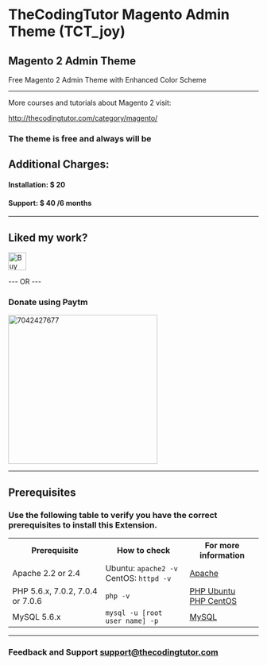 # TheCodingTutor Magento Admin Theme (TCT_joy)
## Magento 2 Admin Theme

Free Magento 2 Admin Theme with Enhanced Color Scheme
___________________________________________________________________________________________________

More courses and tutorials about Magento 2 visit:

http://thecodingtutor.com/category/magento/

### The theme is free and always will be

## Additional Charges:
#### Installation: $ 20
#### Support: $ 40 /6 months

___________________________________________________________________________________________________
## Liked my work?

<a href='https://ko-fi.com/A4701ITF' target='_blank'><img height='36' style='border:0px;height:36px;' src='https://az743702.vo.msecnd.net/cdn/kofi2.png?v=0' border='0' alt='Buy Me a Coffee at ko-fi.com' /></a>

--- OR ---

### Donate using Paytm

<img width="300" src="https://image.ibb.co/hp3kUa/IMG_20170706_WA0001.jpg" alt="7042427677" title="Donate using Paytm">

___________________________________________________________________________________________________
## Prerequisites

### Use the following table to verify you have the correct prerequisites to install this Extension.
<table>
	<tbody>
		<tr>
			<th>Prerequisite</th>
			<th>How to check</th>
			<th>For more information</th>
		</tr>
	<tr>
		<td>Apache 2.2 or 2.4</td>
		<td>Ubuntu: <code>apache2 -v</code><br>
		CentOS: <code>httpd -v</code></td>
		<td><a href="http://devdocs.magento.com/guides/v2.0/install-gde/prereq/apache.html">Apache</a></td>
	</tr>
	<tr>
		<td>PHP 5.6.x, 7.0.2, 7.0.4 or 7.0.6</td>
		<td><code>php -v</code></td>
		<td><a href="http://devdocs.magento.com/guides/v2.0/install-gde/prereq/php-ubuntu.html">PHP Ubuntu</a><br><a href="http://devdocs.magento.com/guides/v2.0/install-gde/prereq/php-centos.html">PHP CentOS</a></td>
	</tr>
	<tr><td>MySQL 5.6.x</td>
	<td><code>mysql -u [root user name] -p</code></td>
	<td><a href="http://devdocs.magento.com/guides/v2.0/install-gde/prereq/mysql.html">MySQL</a></td>
	</tr>
</tbody>
</table>

___________________________________________________________________________________________________
### Feedback and Support <a href="mailto:support@thecodingtutor.com">support@thecodingtutor.com</a>
